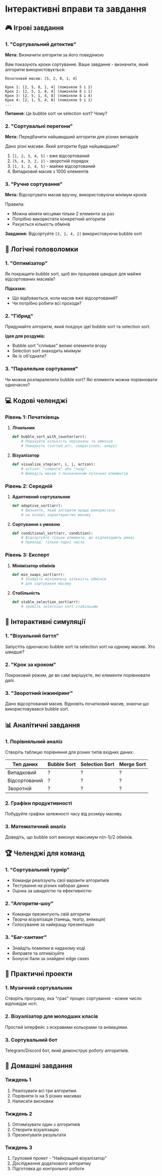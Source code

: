 # Інтерактивні вправи та завдання

## 🎮 Ігрові завдання

### 1. "Сортувальний детектив"
**Мета:** Визначити алгоритм за його поведінкою

Вам показують кроки сортування. Ваше завдання - визначити, який алгоритм використовується:

```
Початковий масив: [5, 2, 8, 1, 4]

Крок 1: [2, 5, 8, 1, 4] (поміняли 5 і 2)
Крок 2: [2, 5, 1, 8, 4] (поміняли 8 і 1)
Крок 3: [2, 5, 1, 4, 8] (поміняли 8 і 4)
Крок 4: [2, 1, 5, 4, 8] (поміняли 5 і 1)
...
```

**Питання:** Це bubble sort чи selection sort? Чому?

### 2. "Сортувальні перегони"
**Мета:** Передбачити найшвидший алгоритм для різних випадків

Дано різні масиви. Який алгоритм буде найшвидшим?

1. `[1, 2, 3, 4, 5]` - вже відсортований
2. `[5, 4, 3, 2, 1]` - зворотній порядок
3. `[1, 3, 2, 4, 5]` - майже відсортований
4. Випадковий масив з 1000 елементів

### 3. "Ручне сортування"
**Мета:** Відсортувати масив вручну, використовуючи мінімум кроків

Правила:
- Можна міняти місцями тільки 2 елементи за раз
- Потрібно використати конкретний алгоритм
- Рахується кількість обмінів

**Завдання:** Відсортуйте `[3, 1, 4, 2]` використовуючи bubble sort

## 🧩 Логічні головоломки

### 1. "Оптимізатор"
Як покращити bubble sort, щоб він працював швидше для майже відсортованих масивів?

**Підказки:**
- Що відбувається, коли масив вже відсортований?
- Чи потрібно робити всі проходи?

### 2. "Гібрид"
Придумайте алгоритм, який поєднує ідеї bubble sort та selection sort.

**Ідея для роздумів:**
- Bubble sort "спливає" великі елементи вгору
- Selection sort знаходить мінімум
- Як їх об'єднати?

### 3. "Паралельне сортування"
Чи можна розпаралелити bubble sort? Які елементи можна порівнювати одночасно?

## 💻 Кодові челенджі

### Рівень 1: Початківець

1. **Лічильник**
   ```python
   def bubble_sort_with_counter(arr):
       # Порахуйте кількість порівнянь та обмінів
       # Поверніть (sorted_arr, comparisons, swaps)
   ```

2. **Візуалізатор**
   ```python
   def visualize_step(arr, i, j, action):
       # action: "compare" або "swap"
       # Виведіть масив з позначенням поточних елементів
   ```

### Рівень 2: Середній

1. **Адаптивний сортувальник**
   ```python
   def adaptive_sort(arr):
       # Визначте, який алгоритм краще використати
       # на основі характеристик масиву
   ```

2. **Сортування з умовою**
   ```python
   def conditional_sort(arr, condition):
       # Відсортуйте тільки елементи, що відповідають умові
       # Приклад: тільки парні числа
   ```

### Рівень 3: Експерт

1. **Мінімізатор обмінів**
   ```python
   def min_swaps_sort(arr):
       # Знайдіть мінімальну кількість обмінів
       # для сортування масиву
   ```

2. **Стабільність**
   ```python
   def stable_selection_sort(arr):
       # Зробіть selection sort стабільним
   ```

## 🎲 Інтерактивні симуляції

### 1. "Візуальний баттл"
Запустіть одночасно bubble sort та selection sort на одному масиві. Хто швидше?

### 2. "Крок за кроком"
Покроковий режим, де ви самі вирішуєте, які елементи порівнювати далі.

### 3. "Зворотний інжиніринг"
Дано відсортований масив. Відновіть початковий масив, знаючи що використовувався bubble sort.

## 📊 Аналітичні завдання

### 1. Порівняльний аналіз
Створіть таблицю порівняння для різних типів вхідних даних:

| Тип даних | Bubble Sort | Selection Sort | Merge Sort |
|-----------|-------------|----------------|------------|
| Випадковий | ? | ? | ? |
| Відсортований | ? | ? | ? |
| Зворотній | ? | ? | ? |

### 2. Графіки продуктивності
Побудуйте графіки залежності часу від розміру масиву.

### 3. Математичний аналіз
Доведіть, що bubble sort виконує максимум n(n-1)/2 обмінів.

## 🏆 Челенджі для команд

### 1. "Сортувальний турнір"
- Команди реалізують свої варіанти алгоритмів
- Тестування на різних наборах даних
- Оцінка за швидкістю та ефективністю

### 2. "Алгоритм-шоу"
- Команди презентують свій алгоритм
- Творча візуалізація (танець, театр, анімація)
- Голосування за найкращу презентацію

### 3. "Баг-хантинг"
- Знайдіть помилки в наданому коді
- Виправте та оптимізуйте
- Бонусні бали за знайдені edge cases

## 🎯 Практичні проекти

### 1. Музичний сортувальник
Створіть програму, яка "грає" процес сортування - кожне число відповідає ноті.

### 2. Візуалізатор для молодших класів
Простий інтерфейс з яскравими кольорами та анімаціями.

### 3. Сортувальний бот
Telegram/Discord бот, який демонструє роботу алгоритмів.

## 📝 Домашні завдання

### Тиждень 1
1. Реалізувати всі три алгоритми
2. Порівняти їх на 5 різних масивах
3. Написати висновки

### Тиждень 2
1. Оптимізувати один з алгоритмів
2. Створити візуалізацію
3. Презентувати результати

### Тиждень 3
1. Груповий проект - "Найкращий візуалізатор"
2. Дослідження додаткового алгоритму
3. Підготовка до контрольної роботи